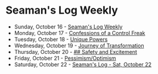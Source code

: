 # Seaman's Log Weekly

* Sunday, October 16 - [Seaman's Log Weekly](10-16)
* Monday, October 17 - [Confessions of a Control Freak](10-17)
* Tuesday, October 18 - [Unique Powers](10-18)
* Wednesday, October 19 - [Journey of Transformation](10-19)
* Thursday, October 20 - [## Safety and Excitement](10-20)
* Friday, October 21 - [Pessimism/Optimism](10-21)
* Saturday, October 22 - [Seaman's Log - Sat, October 22](10-22)
